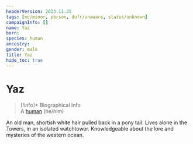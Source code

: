 ```yaml
---
headerVersion: 2023.11.25
tags: [mc/minor, person, dufr/unaware, status/unknown]
campaignInfo: []
name: Yaz
born:
species: human
ancestry:
gender: male
title: Yaz
hide_toc: true
---
```

# Yaz
>[!info]+ Biographical Info  
> A [human](<../../species/humans/humans.md>) (he/him)

An old man, shortish white hair pulled back in a pony tail. Lives alone in the Towers, in an isolated watchtower. Knowledgeable about the lore and mysteries of the western ocean.